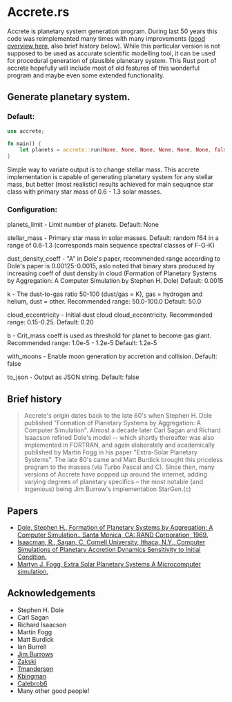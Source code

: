 Accrete.rs
========================
Accrete is planetary system generation program.
During last 50 years this code was reimplemented many times with many improvements ([good overview here](https://github.com/zakski/accrete-starform-stargen), also brief history below).
While this particular version is not supposed to be used as accurate scientific modelling tool, it can be used for procedural generation of plausible planetary system.
This Rust port of accrete hopefully will include most of old features of this wonderful program and maybe even some extended functionality.

## Generate planetary system.

### Default:
```rust
use accrete;

fn main() {
    let planets = accrete::run(None, None, None, None, None, None, false, false);
}
```

Simple way to variate output is to change stellar mass. This accrete implementation is capable of generating planetary system for any stellar mass, but better (most realistic) results achieved for main sequqnce star class with primary star mass of 0.6 - 1.3 solar masses.

### Configuration:
planets_limit - Limit number of planets.
Default: None

stellar_mass - Primary star mass in solar masses.
Default: random f64 in a range of 0.6-1.3 (corresponds main sequence spectral classes of F-G-K)

dust_density_coeff - "A" in Dole's paper, recommended range according to Dole's paper is 0.00125-0.0015, aslo noted that binary stars produced by increasing coeff of dust density in cloud (Formation of Planetary Systems by Aggregation: A Computer Simulation by Stephen H. Dole)
Default: 0.0015

k - The dust-to-gas ratio 50-100 (dust/gas = K), gas = hydrogen and helium, dust = other. Recommended range: 50.0-100.0
Default: 50.0

cloud_eccentricity - Initial dust cloud cloud_eccentricity. Recommended range: 0.15-0.25.
Default: 0.20

b - Crit_mass coeff is used as threshold for planet to become gas giant. Recommended range: 1.0e-5 - 1.2e-5
Default: 1.2e-5

with_moons - Enable moon generation by accretion and collision.
Default: false

to_json - Output as JSON string. 
Default: false

## Brief history
>Accrete's origin dates back to the late 60's when Stephen H. Dole published "Formation of Planetary Systems by Aggregation: A Computer Simulation". 
>Almost a decade later Carl Sagan and Richard Isaacson refined Dole's model -- which shortly thereafter was also implemented in FORTRAN, and again elaborately and academically published by Martin Fogg in his paper "Extra-Solar Planetary Systems".
>The late 80's came and Matt Burdick brought this priceless program to the masses (via Turbo Pascal and C). Since then, many versions of Accrete have popped up around the internet, adding varying degrees of planetary specifics – the most notable (and ingenious) being Jim Burrow's implementation StarGen.(c)

## Papers

- [Dole, Stephen H., Formation of Planetary Systems by Aggregation: A Computer Simulation.. Santa Monica, CA: RAND Corporation, 1969.](https://www.rand.org/pubs/papers/P4226.html)
- [Isaacman, R., Sagan, C. Cornell University, Ithaca, N.Y., Computer Simulations of Planetary Accretion Dynamics Sensitivity to Initial Condition.](https://ui.adsabs.harvard.edu/abs/1977Icar...31..510I/abstract)
- [Martyn J. Fogg, Extra Solar Planetary Systems A Microcomputer simulation.](https://www.academia.edu/4173808/Extra_Solar_Planetary_Systems_A_Microcomputer_Simulation)

## Acknowledgements
- Stephen H. Dole
- Carl Sagan
- Richard Isaacson
- Martin Fogg
- Matt Burdick
- Ian Burrell
- [Jim Burrows](http://www.eldacur.com/~brons/NerdCorner/StarGen/StarGen.html)
- [Zakski](https://github.com/zakski/accrete-starform-stargen)
- [Tmanderson](https://github.com/tmanderson/Accrete.js)
- [Kbingman](https://github.com/kbingman/accretejs)
- [Calebrob6](https://github.com/calebrob6/accrete)
- Many other good people!
